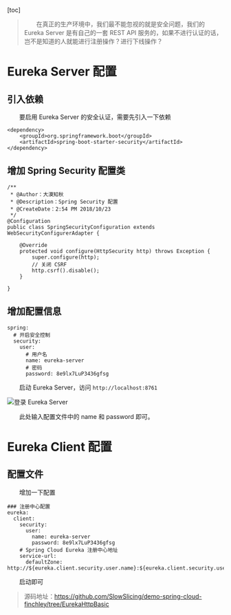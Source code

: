 [toc]

> 　　在真正的生产环境中，我们最不能忽视的就是安全问题，我们的 Eureka Server 是有自己的一套 REST API 服务的，如果不进行认证的话，岂不是知道的人就能进行注册操作？进行下线操作？

# Eureka Server 配置

## 引入依赖

　　要启用 Eureka Server 的安全认证，需要先引入一下依赖

```
<dependency>
    <groupId>org.springframework.boot</groupId>
    <artifactId>spring-boot-starter-security</artifactId>
</dependency>
```

## 增加 Spring Security 配置类

```
/**
 * @Author：大漠知秋
 * @Description：Spring Security 配置
 * @CreateDate：2:54 PM 2018/10/23
 */
@Configuration
public class SpringSecurityConfiguration extends WebSecurityConfigurerAdapter {

    @Override
    protected void configure(HttpSecurity http) throws Exception {
        super.configure(http);
        // 关闭 CSRF
        http.csrf().disable();
    }

}
```

## 增加配置信息

```
spring:
  # 开启安全控制
  security:
    user:
      # 用户名
      name: eureka-server
      # 密码
      password: 8e9lx7LuP3436gfsg
```

　　启动 Eureka Server，访问 `http://localhost:8761`

![登录 Eureka Server](http://img.lynchj.com/fa4952064eac47bab69d51f298af30b5.png)

　　此处输入配置文件中的 name 和 password 即可。

# Eureka Client 配置

## 配置文件

　　增加一下配置

```
### 注册中心配置
eureka:
  client:
    security:
      user:
        name: eureka-server
        password: 8e9lx7LuP3436gfsg
    # Spring Cloud Eureka 注册中心地址
    service-url:
      defaultZone: http://${eureka.client.security.user.name}:${eureka.client.security.user.password}@${eureka.instance.hostname}:8761/eureka/
```

　　启动即可

> 源码地址：https://github.com/SlowSlicing/demo-spring-cloud-finchley/tree/EurekaHttpBasic
